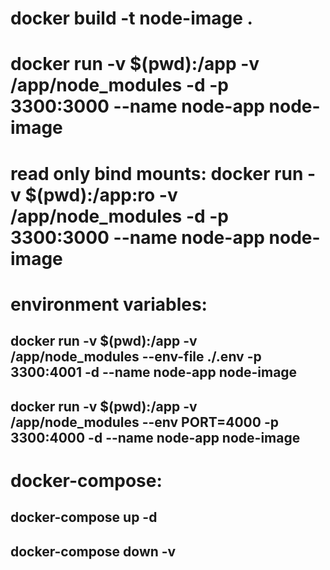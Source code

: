 # docker build -t node-image .

# docker run -v $(pwd):/app -v /app/node_modules -d -p 3300:3000 --name node-app node-image

# read only bind mounts: docker run -v $(pwd):/app:ro -v /app/node_modules -d -p 3300:3000 --name node-app node-image

# environment variables:

## docker run -v $(pwd):/app -v /app/node_modules --env-file ./.env -p 3300:4001 -d --name node-app node-image

## docker run -v $(pwd):/app -v /app/node_modules --env PORT=4000 -p 3300:4000 -d --name node-app node-image

# docker-compose:

## docker-compose up -d

## docker-compose down -v
